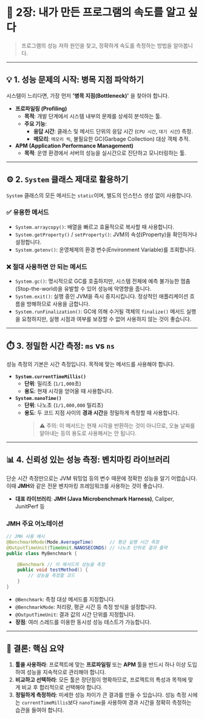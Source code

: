 # 🚀 2장: 내가 만든 프로그램의 속도를 알고 싶다

> 프로그램의 성능 저하 원인을 찾고, 정확하게 속도를 측정하는 방법을 알아봅니다.

---

## 💡 1. 성능 문제의 시작: 병목 지점 파악하기

시스템이 느리다면, 가장 먼저 **'병목 지점(Bottleneck)'** 을 찾아야 합니다.

- **프로파일링 (Profiling)**
  - **목적**: 개발 단계에서 시스템 내부의 문제를 상세히 분석하는 툴.
  - **주요 기능**:
    - **응답 시간**: 클래스 및 메서드 단위의 응답 시간 (`CPU 시간`, `대기 시간`) 측정.
    - **메모리**: `메모리 릭`, 불필요한 GC(Garbage Collection) 대상 객체 추적.
- **APM (Application Performance Management)**
  - **목적**: 운영 환경에서 서버의 성능을 실시간으로 진단하고 모니터링하는 툴.

---

## ⚙️ 2. `System` 클래스 제대로 활용하기

`System` 클래스의 모든 메서드는 `static`이며, 별도의 인스턴스 생성 없이 사용합니다.

### ✅ 유용한 메서드

- `System.arraycopy()`: 배열을 빠르고 효율적으로 복사할 때 사용합니다.
- `System.getProperty()` / `setProperty()`: JVM의 속성(Property)을 확인하거나 설정합니다.
- `System.getenv()`: 운영체제의 환경 변수(Environment Variable)를 조회합니다.

### ❌ 절대 사용하면 안 되는 메서드

- `System.gc()`: 명시적으로 GC를 호출하지만, 시스템 전체에 예측 불가능한 멈춤(Stop-the-world)을 유발할 수 있어 성능에 악영향을 줍니다.
- `System.exit()`: 실행 중인 JVM을 즉시 중지시킵니다. 정상적인 애플리케이션 흐름을 방해하므로 사용을 금합니다.
- `System.runFinalization()`: GC에 의해 수거될 객체의 `finalize()` 메서드 실행을 요청하지만, 실행 시점과 여부를 보장할 수 없어 사용하지 않는 것이 좋습니다.

---

## ⏱️ 3. 정밀한 시간 측정: `ms` vs `ns`

성능 측정의 기본은 시간 측정입니다. 목적에 맞는 메서드를 사용해야 합니다.

- **`System.currentTimeMillis()`**
  - **단위**: 밀리초 (`1/1,000`초)
  - **용도**: 현재 시각을 얻어올 때 사용합니다.
- **`System.nanoTime()`**
  - **단위**: 나노초 (`1/1,000,000` 밀리초)
  - **용도**: 두 코드 지점 사이의 **경과 시간**을 정밀하게 측정할 때 사용합니다.
    > ⚠️ 주의: 이 메서드는 현재 시각을 반환하는 것이 아니므로, 오늘 날짜를 알아내는 등의 용도로 사용해서는 안 됩니다.

---

## 📊 4. 신뢰성 있는 성능 측정: 벤치마킹 라이브러리

단순 시간 측정만으로는 JVM 워밍업 등의 변수 때문에 정확한 성능을 알기 어렵습니다. 이때 **JMH**와 같은 전문 벤치마킹 프레임워크를 사용하는 것이 좋습니다.

- **대표 라이브러리**: **JMH (Java Microbenchmark Harness)**, Caliper, JunitPerf 등

### JMH 주요 어노테이션

```java
// JMH 사용 예시
@BenchmarkMode(Mode.AverageTime)      // 평균 실행 시간 측정
@OutputTimeUnit(TimeUnit.NANOSECONDS) // 나노초 단위로 결과 출력
public class MyBenchmark {

    @Benchmark // 이 메서드의 성능을 측정
    public void testMethod() {
        // 성능을 측정할 코드
    }
}
```

- `@Benchmark`: 측정 대상 메서드를 지정합니다.
- `@BenchmarkMode`: 처리량, 평균 시간 등 측정 방식을 설정합니다.
- `@OutputTimeUnit`: 결과 값의 시간 단위를 지정합니다.
- **장점**: 여러 스레드를 이용한 동시성 성능 테스트가 가능합니다.

---

## 🎯 결론: 핵심 요약

1. **툴을 사용하라**: 프로젝트에 맞는 **프로파일링** 또는 **APM** 툴을 반드시 하나 이상 도입하여 성능을 지속적으로 관리해야 합니다.
2. **비교하고 선택하라**: 모든 툴은 장단점이 명확하므로, 프로젝트의 특성과 목적에 맞게 비교 후 합리적으로 선택해야 합니다.
3. **정밀하게 측정하라**: 미세한 성능 차이가 큰 결과를 만들 수 있습니다. 성능 측정 시에는 `currentTimeMillis`보다 `nanoTime`을 사용하여 경과 시간을 정확히 측정하는 습관을 들여야 합니다.
